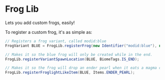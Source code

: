 # Frog Lib
Lets you add custom frogs, easily!

To register a custom frog, it's as simple as:

```java
// Registers a frog variant, called modid:blue
FrogVariant BLUE = FrogLib.registerFrog(new Identifier("modid:blue"), new Identifier("modid:textures/entity/frog/blue_frog.png"));

// Makes it so the blue frog will only be created while in the end.
FrogLib.registerVariantSpawnLocation(BLUE, BiomeTags.IS_END);

// Makes it so the frog will drop an ender pearl when it eats a magma cube
FrogLib.registerFroglightLikeItem(BLUE, Items.ENDER_PEARL);
```
